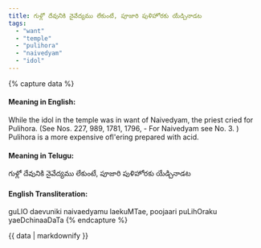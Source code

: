 ```yaml
---
title: గుళ్లో దేవునికి నైవేద్యము లేకుంటే, పూజారి పుళిహోరకు యేడ్చినాడట
tags:
  - "want"
  - "temple"
  - "pulihora"
  - "naivedyam"
  - "idol"
---
```


{% capture data %}
#### Meaning in English:
While the idol in the temple was in want of Naivedyam, the priest cried for Pulihora.
(See Nos. 227, 989, 1781, 1796, - For Naivedyam see No. 3. )
Pulihora is a more expensive ofl'ering prepared with acid.

#### Meaning in Telugu:
గుళ్లో దేవునికి నైవేద్యము లేకుంటే, పూజారి పుళిహోరకు యేడ్చినాడట

#### English Transliteration:
guLlO daevuniki naivaedyamu laekuMTae, poojaari puLihOraku yaeDchinaaDaTa
{% endcapture %}

<div class="notice">{{ data | markdownify }}</div>

